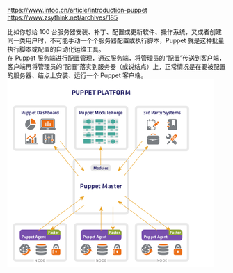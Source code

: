 https://www.infoq.cn/article/introduction-puppet  
https://www.zsythink.net/archives/185  

比如你想给 100 台服务器安装、补丁、配置或更新软件、操作系统，又或者创建同一类用户时，不可能手动一个个服务器配置或执行脚本，Puppet 就是这种批量执行脚本或配置的自动化运维工具。  
在 Puppet 服务端进行配置管理，通过服务端，将管理员的“配置”传送到客户端，客户端再将管理员的“配置”落实到服务器（或说结点）上，正常情况是在要被配置的服务器、结点上安装、运行一个 Puppet 客户端。  
![](./Screenshot-Puppet-Enterprise-datasheet.pdf-1_reference.png)